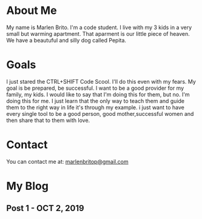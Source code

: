 # About Me

My name is Marlen Brito. I'm a code student. I live with my 3 kids in a very small but warming apartment. 
That aparment is our little piece of heaven. We have a beautuful and silly dog called Pepita.


# Goals

I just stared the CTRL+SHIFT Code Scool. I'll do this even with my fears.
My goal is be prepared, be successful. I want to be a good provider for my family, my kids.
I would like to say that I'm doing this for them, but no. I'm doing this for me.
I just learn that the only way to teach them and guide them to the right way in life it's through my example.
i just want to have every single tool to be a good person, good mother,successful women and then share that to them with love.

# Contact

You can contact me at:
marlenbritop@gmail.com

# My Blog

## Post 1 - OCT 2, 2019
